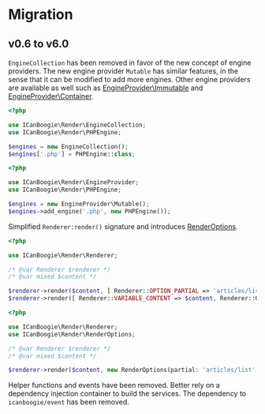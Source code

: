 # Migration

## v0.6 to v6.0

`EngineCollection` has been removed in favor of the new concept of engine providers. The new engine
provider `Mutable` has similar features, in the sense that it can be modified to add more engines.
Other engine providers are available as well such as [EngineProvider\Immutable][] and
[EngineProvider\Container][].

```php
<?php

use ICanBoogie\Render\EngineCollection;
use ICanBoogie\Render\PHPEngine;

$engines = new EngineCollection();
$engines['.php'] = PHPEngine::class;
```

```php
<?php

use ICanBoogie\Render\EngineProvider;
use ICanBoogie\Render\PHPEngine;

$engines = new EngineProvider\Mutable();
$engines->add_engine('.php', new PHPEngine());
```

Simplified `Renderer:render()` signature and introduces [RenderOptions][].

```php
<?php

use ICanBoogie\Render\Renderer;

/* @var Renderer $renderer */
/* @var mixed $content */

$renderer->render($content, [ Renderer::OPTION_PARTIAL => 'articles/list' ]);
$renderer->render([ Renderer::VARIABLE_CONTENT => $content, Renderer::OPTION_PARTIAL => 'articles/list' ]);
```

```php
<?php

use ICanBoogie\Render\Renderer;
use ICanBoogie\Render\RenderOptions;

/* @var Renderer $renderer */
/* @var mixed $content */

$renderer->render($content, new RenderOptions(partial: 'articles/list' ));
```

Helper functions and events have been removed. Better rely on a dependency injection container to
build the services. The dependency to `icanboogie/event` has been removed.


[EngineProvider\Immutable]: lib/EngineProvider/Immutable.php
[EngineProvider\Container]: lib/EngineProvider/Container.php
[RenderOptions]: lib/RenderOptions.php
